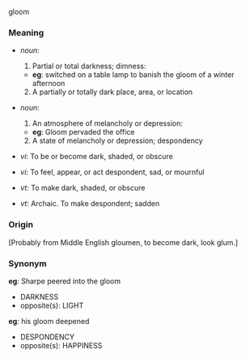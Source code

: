gloom
### Meaning
+ _noun_:
   1. Partial or total darkness; dimness:
    + __eg__: switched on a table lamp to banish the gloom of a winter afternoon
   2. A partially or totally dark place, area, or location
+ _noun_:
   1. An atmosphere of melancholy or depression:
    + __eg__: Gloom pervaded the office
   2. A state of melancholy or depression; despondency

+ _vi_: To be or become dark, shaded, or obscure
+ _vi_: To feel, appear, or act despondent, sad, or mournful
+ _vt_: To make dark, shaded, or obscure
+ _vt_: Archaic. To make despondent; sadden

### Origin

[Probably from Middle English gloumen, to become dark, look glum.]

### Synonym

__eg__: Sharpe peered into the gloom

+ DARKNESS
+ opposite(s): LIGHT

__eg__: his gloom deepened

+ DESPONDENCY
+ opposite(s): HAPPINESS


